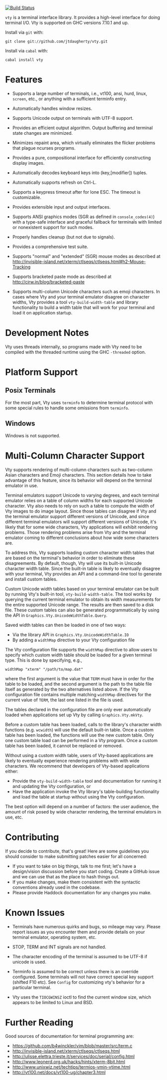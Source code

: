 [![Build Status](https://travis-ci.org/jtdaugherty/vty.png)](https://travis-ci.org/jtdaugherty/vty)

`vty` is a terminal interface library. It provides a high-level
interface for doing terminal I/O. Vty is supported on GHC versions
7.10.1 and up.

Install via `git` with:

```
git clone git://github.com/jtdaugherty/vty.git
```

Install via `cabal` with:

```
cabal install vty
```

# Features

* Supports a large number of terminals, i.e., vt100, ansi, hurd, linux,
  `screen`, etc., or anything with a sufficient terminfo entry.

* Automatically handles window resizes.

* Supports Unicode output on terminals with UTF-8 support.

* Provides an efficient output algorithm. Output buffering and terminal
  state changes are minimized.

* Minimizes repaint area, which virtually eliminates the flicker
  problems that plague ncurses programs.

* Provides a pure, compositional interface for efficiently constructing
  display images.

* Automatically decodes keyboard keys into (key,[modifier]) tuples.

* Automatically supports refresh on Ctrl-L.

* Supports a keypress timeout after for lone ESC. The timeout is
  customizable.

* Provides extensible input and output interfaces.

* Supports ANSI graphics modes (SGR as defined in `console_codes(4)`)
  with a type-safe interface and graceful fallback for terminals
  with limited or nonexistent support for such modes.

* Properly handles cleanup (but not due to signals).

* Provides a comprehensive test suite.

* Supports "normal" and "extended" (SGR) mouse modes as described at
  http://invisible-island.net/xterm/ctlseqs/ctlseqs.html#h2-Mouse-Tracking

* Supports bracketed paste mode as described at
  http://cirw.in/blog/bracketed-paste

* Supports multi-column Unicode characters such as emoji characters. In
  cases where Vty and your terminal emulator disagree on character
  widths, Vty provides a tool `vty-build-width-table` and library
  functionality to build a width table that will work for your terminal
  and load it on application startup.

# Development Notes

Vty uses threads internally, so programs made with Vty need to be
compiled with the threaded runtime using the GHC `-threaded` option.

# Platform Support

## Posix Terminals

For the most part, Vty uses `terminfo` to determine terminal protocol
with some special rules to handle some omissions from `terminfo`.

## Windows

Windows is not supported.

# Multi-Column Character Support

Vty supports rendering of multi-column characters such as two-column
Asian characters and Emoji characters. This section details how to
take advantage of this feature, since its behavior will depend on the
terminal emulator in use.

Terminal emulators support Unicode to varying degrees, and each terminal
emulator relies on a table of column widths for each supported Unicode
character. Vty also needs to rely on such a table to compute the width
of Vty images to do image layout. Since those tables can disagree if
Vty and the terminal emulator support different versions of Unicode,
and since different terminal emulators will support different versions
of Unicode, it's likely that for some wide characters, Vty applications
will exhibit rendering problems. Those rendering problems arise from Vty
and the terminal emulator coming to different conclusions about how wide
some characters are.

To address this, Vty supports loading custom character width tables
that are based on the terminal's behavior in order to eliminate these
disagreements. By default, though, Vty will use its built-in Unicode
character width table. Since the built-in table is likely to eventually
disagree with your terminal, Vty provides an API and a command-line tool
to generate and install custom tables.

Custom Unicode width tables based on your terminal emulator can be
built by running Vty's built-in tool, `vty-build-width-table`. The tool
works by querying the current terminal emulator to obtain its width
measurements for the entire supported Unicode range. The
results are then saved to a disk file. These custom tables
can also be generated programmatically by using the API in
`Graphics.Vty.UnicodeWidthTable.Query`.

Saved width tables can then be loaded in one of two ways:

* Via the library API in `Graphics.Vty.UnicodeWidthTable.IO`
* By adding a `widthMap` directive to your Vty configuration file

The Vty configuration file supports the `widthMap` directive to allow
users to specify which custom width table should be loaded for a given
terminal type. This is done by specifying, e.g.,

```
widthMap "xterm" "/path/to/map.dat"
```

where the first argument is the value that `TERM` must have in order for
the table to be loaded, and the second argument is the path to the table
file itself as generated by the two alternatives listed above. If the
Vty configuration file contains multiple matching `widthMap` directives
for the current value of `TERM`, the last one listed in the file is
used.

The tables declared in the configuration file are only ever
automatically loaded when applications set up Vty by calling
`Graphics.Vty.mkVty`.

Before a custom table has been loaded, calls to the library's character
width functions (e.g. `wcwidth`) will use the default built-in table.
Once a custom table has been loaded, the functions will use the new
custom table. Only one custom table load can be performed in a Vty
program. Once a custom table has been loaded, it cannot be replaced or
removed.

Without using a custom width table, users of Vty-based applications
are likely to eventually experience rendering problems with with wide
characters. We recommend that developers of Vty-based applications either:

* Provide the `vty-build-width-table` tool and documentation for running
  it and updating the Vty configuration, or
* Have the application invoke the Vty library's table-building
  functionality and load the table at startup without using the Vty
  configuration.

The best option will depend on a number of factors: the user audience,
the amount of risk posed by wide character rendering, the terminal
emulators in use, etc.

# Contributing

If you decide to contribute, that's great! Here are some guidelines you
should consider to make submitting patches easier for all concerned:

 - If you want to take on big things, talk to me first; let's have a
   design/vision discussion before you start coding. Create a GitHub
   issue and we can use that as the place to hash things out.
 - If you make changes, make them consistent with the syntactic
   conventions already used in the codebase.
 - Please provide Haddock documentation for any changes you make.

# Known Issues

* Terminals have numerous quirks and bugs, so mileage may vary. Please
  report issues as you encounter them and provide details on your
  terminal emulator, operating system, etc.

* STOP, TERM and INT signals are not handled.

* The character encoding of the terminal is assumed to be UTF-8 if
  unicode is used.

* Terminfo is assumed to be correct unless there is an override
  configured. Some terminals will not have correct special key support
  (shifted F10 etc). See `Config` for customizing vty's behavior for a
  particular terminal.

* Vty uses the `TIOCGWINSZ` ioctl to find the current window size, which
  appears to be limited to Linux and BSD.

# Further Reading

Good sources of documentation for terminal programming are:

* https://github.com/b4winckler/vim/blob/master/src/term.c
* http://invisible-island.net/xterm/ctlseqs/ctlseqs.html
* http://ulisse.elettra.trieste.it/services/doc/serial/config.html
* http://www.leonerd.org.uk/hacks/hints/xterm-8bit.html
* http://www.unixwiz.net/techtips/termios-vmin-vtime.html
* http://vt100.net/docs/vt100-ug/chapter3.html
